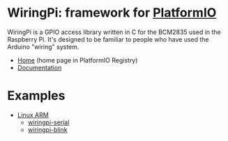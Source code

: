 
# WiringPi: framework for [PlatformIO](https://platformio.org)

WiringPi is a GPIO access library written in C for the BCM2835 used in the Raspberry Pi. It's designed to be familiar to people who have used the Arduino "wiring" system.

* [Home](https://platformio.org/frameworks/wiringpi) (home page in PlatformIO Registry)
* [Documentation](https://docs.platformio.org/page/frameworks/wiringpi.html)

# Examples

- [Linux ARM](https://github.com/platformio/platform-linux_arm)
  * [wiringpi-serial](https://github.com/platformio/platform-linux_arm/tree/master/examples/wiringpi-serial)
  * [wiringpi-blink](https://github.com/platformio/platform-linux_arm/tree/master/examples/wiringpi-blink)

